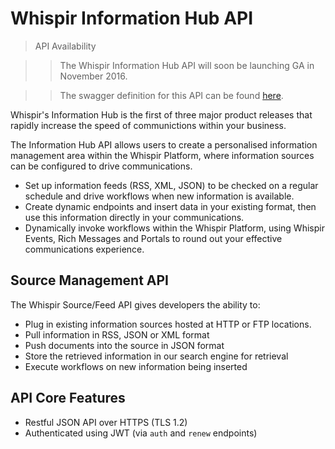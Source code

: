 # Whispir Information Hub API

> API Availability

> > The Whispir Information Hub API will soon be launching GA in November 2016.

> > The swagger definition for this API can be found [here](https://whispirinfohub.herokuapp.com/docs).

Whispir's Information Hub is the first of three major product releases that rapidly increase the speed of communictions within your business.

The Information Hub API allows users to create a personalised information management area within the Whispir Platform, where information sources can be configured to drive communications.

* Set up information feeds (RSS, XML, JSON) to be checked on a regular schedule and drive workflows when new information is available.
* Create dynamic endpoints and insert data in your existing format, then use this information directly in your communications.
* Dynamically invoke workflows within the Whispir Platform, using Whispir Events, Rich Messages and Portals to round out your effective communications experience.

## Source Management API

The Whispir Source/Feed API gives developers the ability to:

* Plug in existing information sources hosted at HTTP or FTP locations.
* Pull information in RSS, JSON or XML format
* Push documents into the source in JSON format
* Store the retrieved information in our search engine for retrieval
* Execute workflows on new information being inserted

## API Core Features

- Restful JSON API over HTTPS (TLS 1.2)
- Authenticated using JWT (via `auth` and `renew` endpoints)
